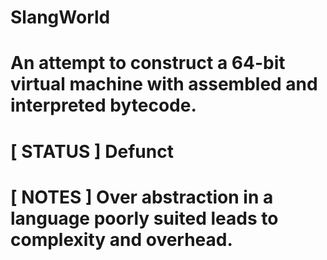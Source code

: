 # SlangWorld
# An attempt to construct a 64-bit virtual machine with assembled and interpreted bytecode.
# [ STATUS ] Defunct
# [ NOTES  ] Over abstraction in a language poorly suited leads to complexity and overhead.
